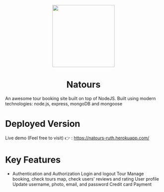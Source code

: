 

<p align="center">
  <img width="200" src="https://user-images.githubusercontent.com/57313608/169885398-7113fa56-fea1-4c11-bee0-0fe00d0a7a61.png" />
</p>
<h1 align="center">Natours</h1>

An awesome tour booking site built on top of NodeJS.
Built using modern technologies: node.js, express, mongoDB and mongoose

# Deployed Version
Live demo (Feel free to visit) 👉 : https://natours-ruth.herokuapp.com/

# Key Features
* Authentication and Authorization
Login and logout
Tour
Manage booking, check tours map, check users' reviews and rating
User profile
Update username, photo, email, and password
Credit card Payment
